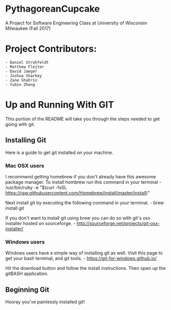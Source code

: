 <!--- Author: Daniel Strohfeldt --->
# PythagoreanCupcake
A Project for Software Engineering Class at University of Wisconsin Milwaukee (Fall 2017)

# Project Contributors:
	- Daniel Strohfeldt
	- Matthew Flejter
	- David Jaeger
	- Joshua Sharkey
	- Zane Shahrin
	- Yubin Zheng

# Up and Running With GIT
This portion of the README will take you through the steps needed to get going with git.

## Installing Git
Here is a guide to get git installed on your machine.

### Mac OSX users
I recommend getting homebrew if you don't already have this awesome package manager.
To install hombrew run this command in your terminal
	- /usr/bin/ruby -e "$(curl -fsSL https://raw.githubusercontent.com/Homebrew/install/master/install)"

Next install git by executing the following command in your terminal.
	- brew install git

If you don't want to install git using brew you can do so with git's osx installer hosted on sourceforge.
	- http://sourceforge.net/projects/git-osx-installer/

### Windows users
Windows users have a simple way of installing git as well.
Visit this page to get your bash terminal, and git tools.
	- https://git-for-windows.github.io/

Hit the download button and follow the install instructions.
Then open up the gitBASH application.

## Beginning Git
Hooray you've painlessly installed git!






